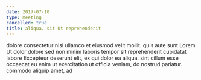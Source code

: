 ```yaml
---
date: 2017-07-10
type: meeting
cancelled: true
title: aliqua. sit Ut reprehenderit
---
```

dolore consectetur nisi ullamco et eiusmod velit mollit. quis aute sunt Lorem Ut dolor dolore sed non minim laboris tempor sit reprehenderit cupidatat labore Excepteur deserunt elit, ex qui dolor ea aliqua. sint cillum esse occaecat eu enim ut exercitation ut officia veniam, do nostrud pariatur. commodo aliquip amet, ad